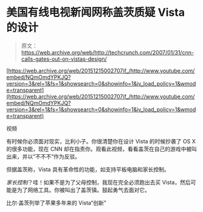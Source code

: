 # 美国有线电视新闻网称盖茨质疑 Vista 的设计

> 原文：<https://web.archive.org/web/http://techcrunch.com/2007/01/31/cnn-calls-gates-out-on-vistas-design/>

 [https://web.archive.org/web/20151215002707if_/http://www.youtube.com/embed/NQmOmdYPKJQ?version=3&rel=1&fs=1&showsearch=0&showinfo=1&iv_load_policy=1&wmode=transparent](https://web.archive.org/web/20151215002707if_/http://www.youtube.com/embed/NQmOmdYPKJQ?version=3&rel=1&fs=1&showsearch=0&showinfo=1&iv_load_policy=1&wmode=transparent)

视频

有时候你必须面对现实，比利小子。你很清楚你在设计 Vista 的时候抄袭了 OS X 的很多功能，现在 CNN 却在指责你。观看此视频，看看盖茨在自己的游戏中被叫出来，并以“不不不”作为反驳。

但据盖茨称，Vista 具有革命性的功能，如支持平板电脑和家长控制。

*家长控制*？哇！如果不是为了父母控制，我现在完全必须跑出去买 Vista，然后可能是为了网络工具。你被叫出了盖茨镇。鼓起勇气去面对它。

比尔·盖茨列举了苹果多年来的 Vista“创新”